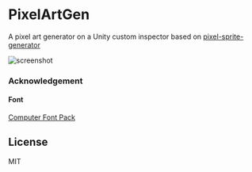 PixelArtGen
======================

A pixel art generator on a Unity custom inspector based on [pixel-sprite-generator](https://github.com/zfedoran/pixel-sprite-generator)

![screenshot](http://abagames.sakura.ne.jp/16/PixelArtGen/screenshot.gif)

### Acknowledgement

#### Font

[Computer Font Pack](https://www.assetstore.unity3d.com/en/#!/content/4252)

License
----------
MIT
